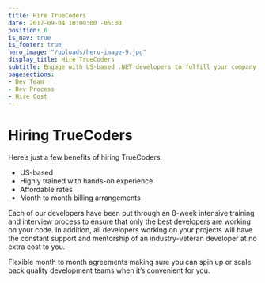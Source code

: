 ```yaml
---
title: Hire TrueCoders
date: 2017-09-04 10:00:00 -05:00
position: 6
is_nav: true
is_footer: true
hero_image: "/uploads/hero-image-9.jpg"
display_title: Hire TrueCoders
subtitle: Engage with US-based .NET developers to fulfill your company’s needs
pagesections:
- Dev Team
- Dev Process
- Hire Cost
---
```


# Hiring TrueCoders

Here’s just a few benefits of hiring TrueCoders:

* US-based
* Highly trained with hands-on experience
* Affordable rates
* Month to month billing arrangements

Each of our developers have been put through an 8-week intensive training and interview process to ensure that only the best developers are working on your code. In addition, all developers working on your projects will have the constant support and mentorship of an industry-veteran developer at no extra cost to you.

Flexible month to month agreements making sure you can spin up or scale back quality development teams when it’s convenient for you.